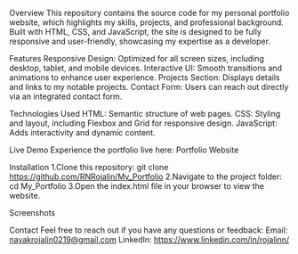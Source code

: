 Overview
This repository contains the source code for my personal portfolio website, which highlights my skills, projects, and professional background. Built with HTML, CSS, and JavaScript, the site is designed to be fully responsive and user-friendly, showcasing my expertise as a developer.

Features
Responsive Design: Optimized for all screen sizes, including desktop, tablet, and mobile devices.
Interactive UI: Smooth transitions and animations to enhance user experience.
Projects Section: Displays details and links to my notable projects.
Contact Form: Users can reach out directly via an integrated contact form.

Technologies Used
HTML: Semantic structure of web pages.
CSS: Styling and layout, including Flexbox and Grid for responsive design.
JavaScript: Adds interactivity and dynamic content.

Live Demo
Experience the portfolio live here: Portfolio Website

Installation
1.Clone this repository:
  git clone https://github.com/RNRojalin/My_Portfolio
2.Navigate to the project folder:
  cd My_Portfolio
3.Open the index.html file in your browser to view the website.

Screenshots



Contact
Feel free to reach out if you have any questions or feedback:
Email: nayakrojalin0219@gmail.com
LinkedIn: https://www.linkedin.com/in/rojalinn/
